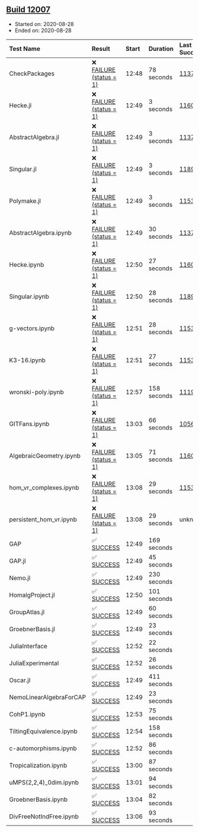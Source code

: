 ## [Build 12007](https://oscarci.mathematik.uni-kl.de/job/oscar/12007/)

* Started on: 2020-08-28
* Ended on: 2020-08-28

| Test Name    | Result | Start | Duration | Last Success | First Failure |
|:-------------|:-------|:------|:---------|:-------------|:--------------|
| CheckPackages | ❌ [FAILURE (status = 1)](https://oscarci.mathematik.uni-kl.de/job/oscar/12007/artifact/logs/build-12007/CheckPackages.log) | 12:48 | 78 seconds | [11376](https://oscarci.mathematik.uni-kl.de/job/oscar/11376/) | [11377](https://oscarci.mathematik.uni-kl.de/job/oscar/11377/) |
| Hecke.jl | ❌ [FAILURE (status = 1)](https://oscarci.mathematik.uni-kl.de/job/oscar/12007/artifact/logs/build-12007/Hecke.jl.log) | 12:49 | 3 seconds | [11602](https://oscarci.mathematik.uni-kl.de/job/oscar/11602/) | [11603](https://oscarci.mathematik.uni-kl.de/job/oscar/11603/) |
| AbstractAlgebra.jl | ❌ [FAILURE (status = 1)](https://oscarci.mathematik.uni-kl.de/job/oscar/12007/artifact/logs/build-12007/AbstractAlgebra.jl.log) | 12:49 | 3 seconds | [11376](https://oscarci.mathematik.uni-kl.de/job/oscar/11376/) | [11377](https://oscarci.mathematik.uni-kl.de/job/oscar/11377/) |
| Singular.jl | ❌ [FAILURE (status = 1)](https://oscarci.mathematik.uni-kl.de/job/oscar/12007/artifact/logs/build-12007/Singular.jl.log) | 12:49 | 3 seconds | [11893](https://oscarci.mathematik.uni-kl.de/job/oscar/11893/) | [11894](https://oscarci.mathematik.uni-kl.de/job/oscar/11894/) |
| Polymake.jl | ❌ [FAILURE (status = 1)](https://oscarci.mathematik.uni-kl.de/job/oscar/12007/artifact/logs/build-12007/Polymake.jl.log) | 12:49 | 3 seconds | [11532](https://oscarci.mathematik.uni-kl.de/job/oscar/11532/) | [11533](https://oscarci.mathematik.uni-kl.de/job/oscar/11533/) |
| AbstractAlgebra.ipynb | ❌ [FAILURE (status = 1)](https://oscarci.mathematik.uni-kl.de/job/oscar/12007/artifact/logs/build-12007/AbstractAlgebra.ipynb.log) | 12:49 | 30 seconds | [11376](https://oscarci.mathematik.uni-kl.de/job/oscar/11376/) | [11377](https://oscarci.mathematik.uni-kl.de/job/oscar/11377/) |
| Hecke.ipynb | ❌ [FAILURE (status = 1)](https://oscarci.mathematik.uni-kl.de/job/oscar/12007/artifact/logs/build-12007/Hecke.ipynb.log) | 12:50 | 27 seconds | [11602](https://oscarci.mathematik.uni-kl.de/job/oscar/11602/) | [11603](https://oscarci.mathematik.uni-kl.de/job/oscar/11603/) |
| Singular.ipynb | ❌ [FAILURE (status = 1)](https://oscarci.mathematik.uni-kl.de/job/oscar/12007/artifact/logs/build-12007/Singular.ipynb.log) | 12:50 | 28 seconds | [11893](https://oscarci.mathematik.uni-kl.de/job/oscar/11893/) | [11894](https://oscarci.mathematik.uni-kl.de/job/oscar/11894/) |
| g-vectors.ipynb | ❌ [FAILURE (status = 1)](https://oscarci.mathematik.uni-kl.de/job/oscar/12007/artifact/logs/build-12007/g-vectors.ipynb.log) | 12:51 | 28 seconds | [11532](https://oscarci.mathematik.uni-kl.de/job/oscar/11532/) | [11533](https://oscarci.mathematik.uni-kl.de/job/oscar/11533/) |
| K3-16.ipynb | ❌ [FAILURE (status = 1)](https://oscarci.mathematik.uni-kl.de/job/oscar/12007/artifact/logs/build-12007/K3-16.ipynb.log) | 12:51 | 27 seconds | [11532](https://oscarci.mathematik.uni-kl.de/job/oscar/11532/) | [11533](https://oscarci.mathematik.uni-kl.de/job/oscar/11533/) |
| wronski-poly.ipynb | ❌ [FAILURE (status = 1)](https://oscarci.mathematik.uni-kl.de/job/oscar/12007/artifact/logs/build-12007/wronski-poly.ipynb.log) | 12:57 | 158 seconds | [11192](https://oscarci.mathematik.uni-kl.de/job/oscar/11192/) | [11193](https://oscarci.mathematik.uni-kl.de/job/oscar/11193/) |
| GITFans.ipynb | ❌ [FAILURE (status = 1)](https://oscarci.mathematik.uni-kl.de/job/oscar/12007/artifact/logs/build-12007/GITFans.ipynb.log) | 13:03 | 66 seconds | [10566](https://oscarci.mathematik.uni-kl.de/job/oscar/10566/) | [10567](https://oscarci.mathematik.uni-kl.de/job/oscar/10567/) |
| AlgebraicGeometry.ipynb | ❌ [FAILURE (status = 1)](https://oscarci.mathematik.uni-kl.de/job/oscar/12007/artifact/logs/build-12007/AlgebraicGeometry.ipynb.log) | 13:05 | 71 seconds | [11602](https://oscarci.mathematik.uni-kl.de/job/oscar/11602/) | [11603](https://oscarci.mathematik.uni-kl.de/job/oscar/11603/) |
| hom_vr_complexes.ipynb | ❌ [FAILURE (status = 1)](https://oscarci.mathematik.uni-kl.de/job/oscar/12007/artifact/logs/build-12007/hom_vr_complexes.ipynb.log) | 13:08 | 29 seconds | [11532](https://oscarci.mathematik.uni-kl.de/job/oscar/11532/) | [11533](https://oscarci.mathematik.uni-kl.de/job/oscar/11533/) |
| persistent_hom_vr.ipynb | ❌ [FAILURE (status = 1)](https://oscarci.mathematik.uni-kl.de/job/oscar/12007/artifact/logs/build-12007/persistent_hom_vr.ipynb.log) | 13:08 | 29 seconds | unknown | unknown |
| GAP | ✅ [SUCCESS](https://oscarci.mathematik.uni-kl.de/job/oscar/12007/artifact/logs/build-12007/GAP.log) | 12:49 | 169 seconds |  |  |
| GAP.jl | ✅ [SUCCESS](https://oscarci.mathematik.uni-kl.de/job/oscar/12007/artifact/logs/build-12007/GAP.jl.log) | 12:49 | 45 seconds |  |  |
| Nemo.jl | ✅ [SUCCESS](https://oscarci.mathematik.uni-kl.de/job/oscar/12007/artifact/logs/build-12007/Nemo.jl.log) | 12:49 | 230 seconds |  |  |
| HomalgProject.jl | ✅ [SUCCESS](https://oscarci.mathematik.uni-kl.de/job/oscar/12007/artifact/logs/build-12007/HomalgProject.jl.log) | 12:50 | 101 seconds |  |  |
| GroupAtlas.jl | ✅ [SUCCESS](https://oscarci.mathematik.uni-kl.de/job/oscar/12007/artifact/logs/build-12007/GroupAtlas.jl.log) | 12:49 | 60 seconds |  |  |
| GroebnerBasis.jl | ✅ [SUCCESS](https://oscarci.mathematik.uni-kl.de/job/oscar/12007/artifact/logs/build-12007/GroebnerBasis.jl.log) | 12:49 | 23 seconds |  |  |
| JuliaInterface | ✅ [SUCCESS](https://oscarci.mathematik.uni-kl.de/job/oscar/12007/artifact/logs/build-12007/JuliaInterface.log) | 12:52 | 22 seconds |  |  |
| JuliaExperimental | ✅ [SUCCESS](https://oscarci.mathematik.uni-kl.de/job/oscar/12007/artifact/logs/build-12007/JuliaExperimental.log) | 12:52 | 26 seconds |  |  |
| Oscar.jl | ✅ [SUCCESS](https://oscarci.mathematik.uni-kl.de/job/oscar/12007/artifact/logs/build-12007/Oscar.jl.log) | 12:49 | 411 seconds |  |  |
| NemoLinearAlgebraForCAP | ✅ [SUCCESS](https://oscarci.mathematik.uni-kl.de/job/oscar/12007/artifact/logs/build-12007/NemoLinearAlgebraForCAP.log) | 12:49 | 23 seconds |  |  |
| CohP1.ipynb | ✅ [SUCCESS](https://oscarci.mathematik.uni-kl.de/job/oscar/12007/artifact/logs/build-12007/CohP1.ipynb.log) | 12:53 | 75 seconds |  |  |
| TiltingEquivalence.ipynb | ✅ [SUCCESS](https://oscarci.mathematik.uni-kl.de/job/oscar/12007/artifact/logs/build-12007/TiltingEquivalence.ipynb.log) | 12:54 | 158 seconds |  |  |
| c-automorphisms.ipynb | ✅ [SUCCESS](https://oscarci.mathematik.uni-kl.de/job/oscar/12007/artifact/logs/build-12007/c-automorphisms.ipynb.log) | 12:52 | 86 seconds |  |  |
| Tropicalization.ipynb | ✅ [SUCCESS](https://oscarci.mathematik.uni-kl.de/job/oscar/12007/artifact/logs/build-12007/Tropicalization.ipynb.log) | 13:00 | 87 seconds |  |  |
| uMPS(2,2,4)_0dim.ipynb | ✅ [SUCCESS](https://oscarci.mathematik.uni-kl.de/job/oscar/12007/artifact/logs/build-12007/uMPS-2-2-4-_0dim.ipynb.log) | 13:01 | 94 seconds |  |  |
| GroebnerBasis.ipynb | ✅ [SUCCESS](https://oscarci.mathematik.uni-kl.de/job/oscar/12007/artifact/logs/build-12007/GroebnerBasis.ipynb.log) | 13:04 | 82 seconds |  |  |
| DivFreeNotIndFree.ipynb | ✅ [SUCCESS](https://oscarci.mathematik.uni-kl.de/job/oscar/12007/artifact/logs/build-12007/DivFreeNotIndFree.ipynb.log) | 13:06 | 93 seconds |  |  |
